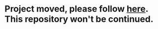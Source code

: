 # Project moved, please follow [here](https://github.com/sebastianandress/Slicer-SurfaceFragmentsRegistration). This repository won't be continued.